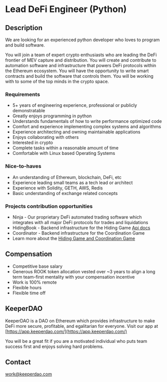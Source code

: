 # Lead DeFi Engineer (Python)


## Description

We are looking for an experienced python developer who loves to program and build software.

You will join a team of expert crypto enthusiasts who are leading the DeFi frontier of MEV capture and distribution. You will create and contribute to automation software and infrastructure that powers DeFi protocols within the Ethereum ecosystem. You will have the opportunity to write smart contracts and build the software that controls them. You will be working with to some of the top minds in the crypto space.  


### Requirements

* 5+ years of engineering experience, professional or publicly demonstratable
* Greatly enjoys programming in python
* Understands fundamentals of how to write performance optimized code
* Comfort and experience implementing complex systems and algorithms
* Experience architecting and owning maintainable applications
* Enjoys collaborating with others
* Interested in crypto
* Complete tasks within a reasonable amount of time
* Comfortable with Linux based Operating Systems


### Nice-to-haves

* An understanding of Ethereum, blockchain, DeFi, etc
* Experience leading small teams as a tech lead or architect
* Experience with Solidity, GETH, AWS, Redis 
* Basic understanding of exchange related concepts 


### Projects contribution opportunities

* Ninja - Our proprietary DeFi automated trading software which integrates with all major DeFi protocols for trades and liquidations
* HidingBook - Backend infrastructure for the Hiding Game [Api docs](https://github.com/keeperdao/hidingbook-api-docs)
* Coordinator - Backend infrastructure for the Coordination Game
* Learn more about the [Hiding Game and Coordination Game](https://medium.com/keeperdao/let-the-games-begin-a36c3fd8ba90)
 

## Compensation

* Competitive base salary
* Generous ROOK token allocation vested over ~3 years to align a long term team-first mentality with your compensation incentive
* Work is 100% remote
* Flexible hours
* Flexible time off


## KeeperDAO

KeeperDAO is a DAO on Ethereum which provides infrastructure to make DeFi more secure, profitable, and egalitarian for everyone.  Visit our app at [https://app.keeperdao.com/](https://app.keeperdao.com/)

You will be a great fit if you are a motivated individual who puts team success first and enjoys solving hard problems. 


## Contact

work@keeperdao.com
